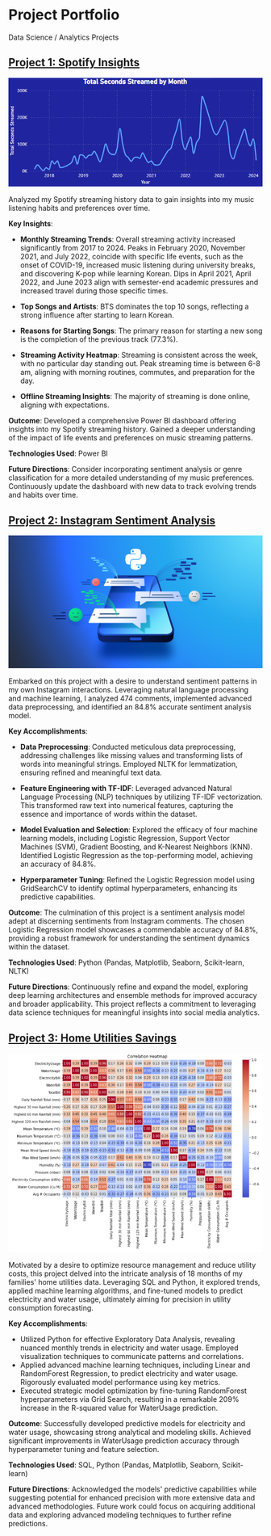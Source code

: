 # Project Portfolio
Data Science / Analytics Projects

## [Project 1: Spotify Insights](https://github.com/KrishKabi/KrishKabi.github.io/tree/main/Spotify_Insights)

![](/Spotify_Insights/Streaming%20History.png)

Analyzed my Spotify streaming history data to gain insights into my music listening habits and preferences over time.

**Key Insights**:

* **Monthly Streaming Trends**: Overall streaming activity increased significantly from 2017 to 2024. Peaks in February 2020, November 2021, and July 2022, coincide with specific life events, such as the onset of COVID-19, increased music listening during university breaks, and discovering K-pop while learning Korean. Dips in April 2021, April 2022, and June 2023 align with semester-end academic pressures and increased travel during those specific times.

* **Top Songs and Artists**: BTS dominates the top 10 songs, reflecting a strong influence after starting to learn Korean.

* **Reasons for Starting Songs**: The primary reason for starting a new song is the completion of the previous track (77.3%).

* **Streaming Activity Heatmap**: Streaming is consistent across the week, with no particular day standing out. Peak streaming time is between 6-8 am, aligning with morning routines, commutes, and preparation for the day.

* **Offline Streaming Insights**: The majority of streaming is done online, aligning with expectations.

**Outcome**:
Developed a comprehensive Power BI dashboard offering insights into my Spotify streaming history. Gained a deeper understanding of the impact of life events and preferences on music streaming patterns.

**Technologies Used**: 
Power BI

**Future Directions**:
Consider incorporating sentiment analysis or genre classification for a more detailed understanding of my music preferences. Continuously update the dashboard with new data to track evolving trends and habits over time.

## [Project 2: Instagram Sentiment Analysis](https://github.com/KrishKabi/KrishKabi.github.io/tree/main/Instagram%20Sentiment%20Analysis)

![](/Instagram%20Sentiment%20Analysis/Sentiment_Analysis_Photo.png)

Embarked on this project with a desire to understand sentiment patterns in my own Instagram interactions. Leveraging natural language processing and machine learning, I analyzed 474 comments, implemented advanced data preprocessing, and identified an 84.8% accurate sentiment analysis model.

**Key Accomplishments**:

* **Data Preprocessing**: Conducted meticulous data preprocessing, addressing challenges like missing values and transforming lists of words into meaningful strings. Employed NLTK for lemmatization, ensuring refined and meaningful text data.

* **Feature Engineering with TF-IDF**: Leveraged advanced Natural Language Processing (NLP) techniques by utilizing TF-IDF vectorization. This transformed raw text into numerical features, capturing the essence and importance of words within the dataset.

* **Model Evaluation and Selection**: Explored the efficacy of four machine learning models, including Logistic Regression, Support Vector Machines (SVM), Gradient Boosting, and K-Nearest Neighbors (KNN). Identified Logistic Regression as the top-performing model, achieving an accuracy of 84.8%.

* **Hyperparameter Tuning**: Refined the Logistic Regression model using GridSearchCV to identify optimal hyperparameters, enhancing its predictive capabilities.

**Outcome**:
The culmination of this project is a sentiment analysis model adept at discerning sentiments from Instagram comments. The chosen Logistic Regression model showcases a commendable accuracy of 84.8%, providing a robust framework for understanding the sentiment dynamics within the dataset.

**Technologies Used**: 
Python (Pandas, Matplotlib, Seaborn, Scikit-learn, NLTK)

**Future Directions**:
Continuously refine and expand the model, exploring deep learning architectures and ensemble methods for improved accuracy and broader applicability. This project reflects a commitment to leveraging data science techniques for meaningful insights into social media analytics.

## [Project 3: Home Utilities Savings](https://github.com/KrishKabi/KrishKabi.github.io/tree/main/Home_Utilities_Savings)

![](/Home_Utilities_Savings/Correlation%20Heatmap.png)

Motivated by a desire to optimize resource management and reduce utility costs, this project delved into the intricate analysis of 18 months of my families' home utilities data. Leveraging SQL and Python, it explored trends, applied machine learning algorithms, and fine-tuned models to predict electricity and water usage, ultimately aiming for precision in utility consumption forecasting.

**Key Accomplishments**:

* Utilized Python for effective Exploratory Data Analysis, revealing nuanced monthly trends in electricity and water usage. Employed visualization techniques to communicate patterns and correlations.
* Applied advanced machine learning techniques, including Linear and RandomForest Regression, to predict electricity and water usage. Rigorously evaluated model performance using key metrics.
* Executed strategic model optimization by fine-tuning RandomForest hyperparameters via Grid Search, resulting in a remarkable 209% increase in the R-squared value for WaterUsage prediction.

**Outcome**:
Successfully developed predictive models for electricity and water usage, showcasing strong analytical and modeling skills. Achieved significant improvements in WaterUsage prediction accuracy through hyperparameter tuning and feature selection.

**Technologies Used**:
SQL, Python (Pandas, Matplotlib, Seaborn, Scikit-learn)

**Future Directions**:
Acknowledged the models' predictive capabilities while suggesting potential for enhanced precision with more extensive data and advanced methodologies. Future work could focus on acquiring additional data and exploring advanced modeling techniques to further refine predictions.
